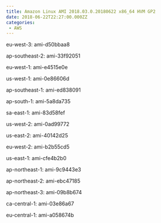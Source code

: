 ```yaml
---
title: Amazon Linux AMI 2018.03.0.20180622 x86_64 HVM GP2
date: 2018-06-22T22:27:00.000ZZ
categories:
 - AWS
---
```


eu-west-3: ami-d50bbaa8

ap-southeast-2: ami-33f92051

eu-west-1: ami-e4515e0e

us-west-1: ami-0e86606d

ap-southeast-1: ami-ed838091

ap-south-1: ami-5a8da735

sa-east-1: ami-83d58fef

us-west-2: ami-0ad99772

us-east-2: ami-40142d25

eu-west-2: ami-b2b55cd5

us-east-1: ami-cfe4b2b0

ap-northeast-1: ami-9c9443e3

ap-northeast-2: ami-ebc47185

ap-northeast-3: ami-09b8b674

ca-central-1: ami-03e86a67

eu-central-1: ami-a058674b

